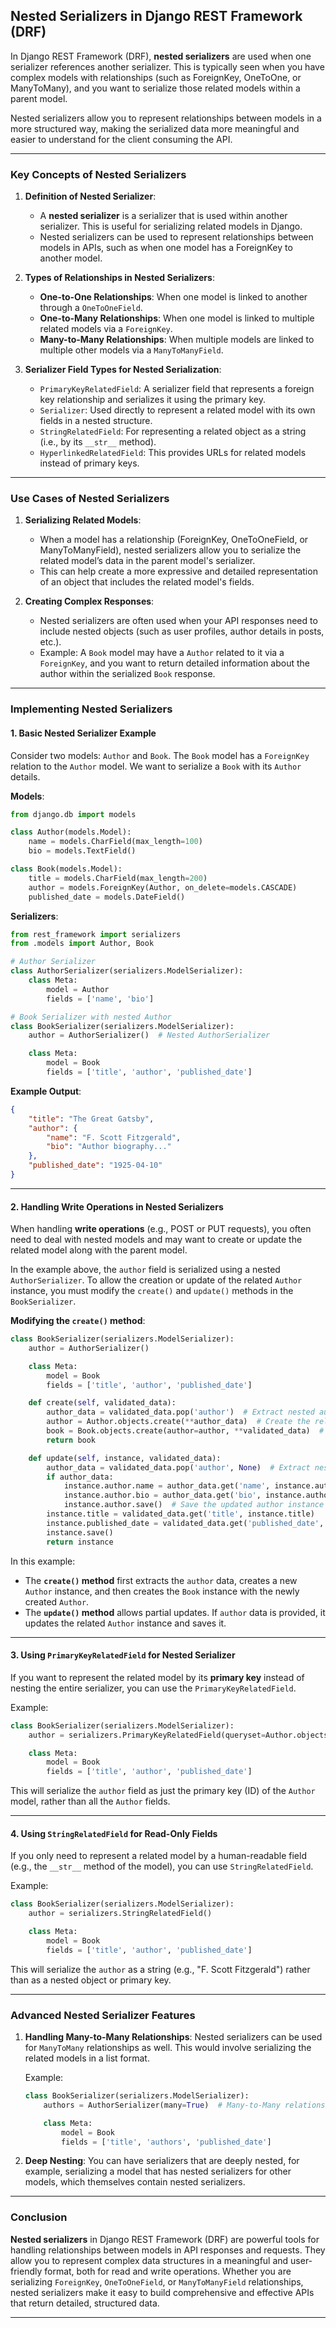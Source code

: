 ## Nested Serializers in Django REST Framework (DRF)

In Django REST Framework (DRF), **nested serializers** are used when one serializer references another serializer. This is typically seen when you have complex models with relationships (such as ForeignKey, OneToOne, or ManyToMany), and you want to serialize those related models within a parent model.

Nested serializers allow you to represent relationships between models in a more structured way, making the serialized data more meaningful and easier to understand for the client consuming the API.

---

### Key Concepts of Nested Serializers

1. **Definition of Nested Serializer**:

   * A **nested serializer** is a serializer that is used within another serializer. This is useful for serializing related models in Django.
   * Nested serializers can be used to represent relationships between models in APIs, such as when one model has a ForeignKey to another model.

2. **Types of Relationships in Nested Serializers**:

   * **One-to-One Relationships**: When one model is linked to another through a `OneToOneField`.
   * **One-to-Many Relationships**: When one model is linked to multiple related models via a `ForeignKey`.
   * **Many-to-Many Relationships**: When multiple models are linked to multiple other models via a `ManyToManyField`.

3. **Serializer Field Types for Nested Serialization**:

   * `PrimaryKeyRelatedField`: A serializer field that represents a foreign key relationship and serializes it using the primary key.
   * `Serializer`: Used directly to represent a related model with its own fields in a nested structure.
   * `StringRelatedField`: For representing a related object as a string (i.e., by its `__str__` method).
   * `HyperlinkedRelatedField`: This provides URLs for related models instead of primary keys.

---

### Use Cases of Nested Serializers

1. **Serializing Related Models**:

   * When a model has a relationship (ForeignKey, OneToOneField, or ManyToManyField), nested serializers allow you to serialize the related model’s data in the parent model's serializer.
   * This can help create a more expressive and detailed representation of an object that includes the related model's fields.

2. **Creating Complex Responses**:

   * Nested serializers are often used when your API responses need to include nested objects (such as user profiles, author details in posts, etc.).
   * Example: A `Book` model may have a `Author` related to it via a `ForeignKey`, and you want to return detailed information about the author within the serialized `Book` response.

---

### Implementing Nested Serializers

#### 1. **Basic Nested Serializer Example**

Consider two models: `Author` and `Book`. The `Book` model has a `ForeignKey` relation to the `Author` model. We want to serialize a `Book` with its `Author` details.

**Models**:

```python
from django.db import models

class Author(models.Model):
    name = models.CharField(max_length=100)
    bio = models.TextField()

class Book(models.Model):
    title = models.CharField(max_length=200)
    author = models.ForeignKey(Author, on_delete=models.CASCADE)
    published_date = models.DateField()
```

**Serializers**:

```python
from rest_framework import serializers
from .models import Author, Book

# Author Serializer
class AuthorSerializer(serializers.ModelSerializer):
    class Meta:
        model = Author
        fields = ['name', 'bio']

# Book Serializer with nested Author
class BookSerializer(serializers.ModelSerializer):
    author = AuthorSerializer()  # Nested AuthorSerializer

    class Meta:
        model = Book
        fields = ['title', 'author', 'published_date']
```

**Example Output**:

```json
{
    "title": "The Great Gatsby",
    "author": {
        "name": "F. Scott Fitzgerald",
        "bio": "Author biography..."
    },
    "published_date": "1925-04-10"
}
```

---

#### 2. **Handling Write Operations in Nested Serializers**

When handling **write operations** (e.g., POST or PUT requests), you often need to deal with nested models and may want to create or update the related model along with the parent model.

In the example above, the `author` field is serialized using a nested `AuthorSerializer`. To allow the creation or update of the related `Author` instance, you must modify the `create()` and `update()` methods in the `BookSerializer`.

**Modifying the `create()` method**:

```python
class BookSerializer(serializers.ModelSerializer):
    author = AuthorSerializer()

    class Meta:
        model = Book
        fields = ['title', 'author', 'published_date']

    def create(self, validated_data):
        author_data = validated_data.pop('author')  # Extract nested author data
        author = Author.objects.create(**author_data)  # Create the related author instance
        book = Book.objects.create(author=author, **validated_data)  # Create the book instance
        return book

    def update(self, instance, validated_data):
        author_data = validated_data.pop('author', None)  # Extract nested author data
        if author_data:
            instance.author.name = author_data.get('name', instance.author.name)
            instance.author.bio = author_data.get('bio', instance.author.bio)
            instance.author.save()  # Save the updated author instance
        instance.title = validated_data.get('title', instance.title)
        instance.published_date = validated_data.get('published_date', instance.published_date)
        instance.save()
        return instance
```

In this example:

* The **`create()` method** first extracts the `author` data, creates a new `Author` instance, and then creates the `Book` instance with the newly created `Author`.
* The **`update()` method** allows partial updates. If `author` data is provided, it updates the related `Author` instance and saves it.

---

#### 3. **Using `PrimaryKeyRelatedField` for Nested Serializer**

If you want to represent the related model by its **primary key** instead of nesting the entire serializer, you can use the `PrimaryKeyRelatedField`.

Example:

```python
class BookSerializer(serializers.ModelSerializer):
    author = serializers.PrimaryKeyRelatedField(queryset=Author.objects.all())

    class Meta:
        model = Book
        fields = ['title', 'author', 'published_date']
```

This will serialize the `author` field as just the primary key (ID) of the `Author` model, rather than all the `Author` fields.

---

#### 4. **Using `StringRelatedField` for Read-Only Fields**

If you only need to represent a related model by a human-readable field (e.g., the `__str__` method of the model), you can use `StringRelatedField`.

Example:

```python
class BookSerializer(serializers.ModelSerializer):
    author = serializers.StringRelatedField()

    class Meta:
        model = Book
        fields = ['title', 'author', 'published_date']
```

This will serialize the `author` as a string (e.g., "F. Scott Fitzgerald") rather than as a nested object or primary key.

---

### Advanced Nested Serializer Features

1. **Handling Many-to-Many Relationships**:
   Nested serializers can be used for `ManyToMany` relationships as well. This would involve serializing the related models in a list format.

   Example:

   ```python
   class BookSerializer(serializers.ModelSerializer):
       authors = AuthorSerializer(many=True)  # Many-to-Many relationship

       class Meta:
           model = Book
           fields = ['title', 'authors', 'published_date']
   ```

2. **Deep Nesting**:
   You can have serializers that are deeply nested, for example, serializing a model that has nested serializers for other models, which themselves contain nested serializers.

---

### Conclusion

**Nested serializers** in Django REST Framework (DRF) are powerful tools for handling relationships between models in API responses and requests. They allow you to represent complex data structures in a meaningful and user-friendly format, both for read and write operations. Whether you are serializing `ForeignKey`, `OneToOneField`, or `ManyToManyField` relationships, nested serializers make it easy to build comprehensive and effective APIs that return detailed, structured data.

---